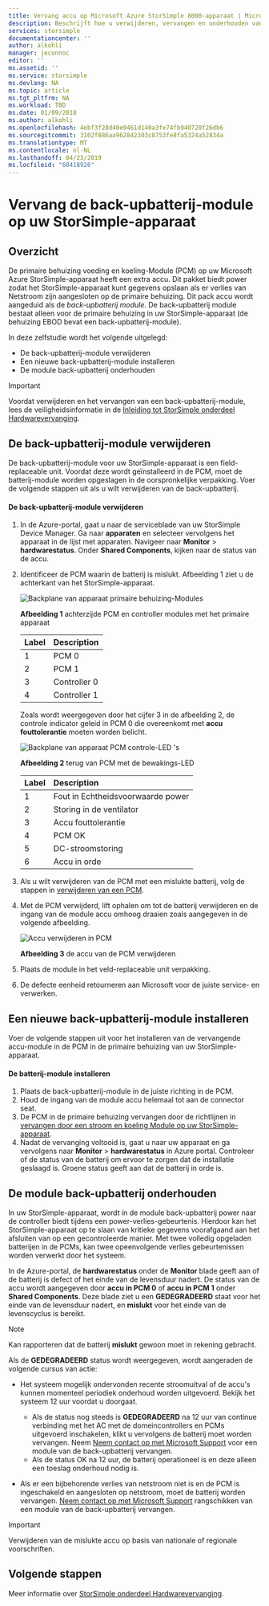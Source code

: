 ```yaml
---
title: Vervang accu op Microsoft Azure StorSimple 8000-apparaat | Microsoft Docs
description: Beschrijft hoe u verwijderen, vervangen en onderhouden van de back-upbatterij-module op uw StorSimple-apparaat.
services: storsimple
documentationcenter: ''
author: alkohli
manager: jeconnoc
editor: ''
ms.assetid: ''
ms.service: storsimple
ms.devlang: NA
ms.topic: article
ms.tgt_pltfrm: NA
ms.workload: TBD
ms.date: 01/09/2018
ms.author: alkohli
ms.openlocfilehash: 4ebf3f28d40e0461d140a3fe74fb940720f26db6
ms.sourcegitcommit: 3102f886aa962842303c8753fe8fa5324a52834a
ms.translationtype: MT
ms.contentlocale: nl-NL
ms.lasthandoff: 04/23/2019
ms.locfileid: "60418926"
---
```

# <a name="replace-the-backup-battery-module-on-your-storsimple-device"></a>Vervang de back-upbatterij-module op uw StorSimple-apparaat

## <a name="overview"></a>Overzicht
De primaire behuizing voeding en koeling-Module (PCM) op uw Microsoft Azure StorSimple-apparaat heeft een extra accu. Dit pakket biedt power zodat het StorSimple-apparaat kunt gegevens opslaan als er verlies van Netstroom zijn aangesloten op de primaire behuizing. Dit pack accu wordt aangeduid als de *back-upbatterij module*. De back-upbatterij module bestaat alleen voor de primaire behuizing in uw StorSimple-apparaat (de behuizing EBOD bevat een back-upbatterij-module).

In deze zelfstudie wordt het volgende uitgelegd:

* De back-upbatterij-module verwijderen
* Een nieuwe back-upbatterij-module installeren
* De module back-upbatterij onderhouden

> [!IMPORTANT]
> Voordat verwijderen en het vervangen van een back-upbatterij-module, lees de veiligheidsinformatie in de [Inleiding tot StorSimple onderdeel Hardwarevervanging](storsimple-8000-hardware-component-replacement.md).


## <a name="remove-the-backup-battery-module"></a>De back-upbatterij-module verwijderen
De back-upbatterij-module voor uw StorSimple-apparaat is een field-replaceable unit. Voordat deze wordt geïnstalleerd in de PCM, moet de batterij-module worden opgeslagen in de oorspronkelijke verpakking. Voer de volgende stappen uit als u wilt verwijderen van de back-upbatterij.

#### <a name="to-remove-the-backup-battery-module"></a>De back-upbatterij-module verwijderen
1. In de Azure-portal, gaat u naar de serviceblade van uw StorSimple Device Manager. Ga naar **apparaten** en selecteer vervolgens het apparaat in de lijst met apparaten. Navigeer naar **Monitor** > **hardwarestatus**. Onder **Shared Components**, kijken naar de status van de accu.
2. Identificeer de PCM waarin de batterij is mislukt. Afbeelding 1 ziet u de achterkant van het StorSimple-apparaat.
   
    ![Backplane van apparaat primaire behuizing-Modules](./media/storsimple-battery-replacement/IC740994.png)
   
    **Afbeelding 1** achterzijde PCM en controller modules met het primaire apparaat
   
   | Label | Description |
   |:--- |:--- |
   | 1 |PCM 0 |
   | 2 |PCM 1 |
   | 3 |Controller 0 |
   | 4 |Controller 1 |
   
    Zoals wordt weergegeven door het cijfer 3 in de afbeelding 2, de controle indicator geleid in PCM 0 die overeenkomt met **accu fouttolerantie** moeten worden belicht.
   
    ![Backplane van apparaat PCM controle-LED 's](./media/storsimple-battery-replacement/IC740992.png)
   
    **Afbeelding 2** terug van PCM met de bewakings-LED
   
   | Label | Description |
   |:--- |:--- |
   | 1 |Fout in Echtheidsvoorwaarde power |
   | 2 |Storing in de ventilator |
   | 3 |Accu fouttolerantie |
   | 4 |PCM OK |
   | 5 |DC-stroomstoring |
   | 6 |Accu in orde |
3. Als u wilt verwijderen van de PCM met een mislukte batterij, volg de stappen in [verwijderen van een PCM](storsimple-8000-power-cooling-module-replacement.md#remove-a-pcm).
4. Met de PCM verwijderd, lift ophalen om tot de batterij verwijderen en de ingang van de module accu omhoog draaien zoals aangegeven in de volgende afbeelding.
   
    ![Accu verwijderen in PCM](./media/storsimple-battery-replacement/IC741019.png)
   
    **Afbeelding 3** de accu van de PCM verwijderen
5. Plaats de module in het veld-replaceable unit verpakking.
6. De defecte eenheid retourneren aan Microsoft voor de juiste service- en verwerken.

## <a name="install-a-new-backup-battery-module"></a>Een nieuwe back-upbatterij-module installeren
Voer de volgende stappen uit voor het installeren van de vervangende accu-module in de PCM in de primaire behuizing van uw StorSimple-apparaat.

#### <a name="to-install-the-battery-module"></a>De batterij-module installeren
1. Plaats de back-upbatterij-module in de juiste richting in de PCM.
2. Houd de ingang van de module accu helemaal tot aan de connector seat.
3. De PCM in de primaire behuizing vervangen door de richtlijnen in [vervangen door een stroom en koeling Module op uw StorSimple-apparaat](storsimple-8000-power-cooling-module-replacement.md).
4. Nadat de vervanging voltooid is, gaat u naar uw apparaat en ga vervolgens naar **Monitor** > **hardwarestatus** in Azure portal. Controleer of de status van de batterij om ervoor te zorgen dat de installatie geslaagd is. Groene status geeft aan dat de batterij in orde is.

## <a name="maintain-the-backup-battery-module"></a>De module back-upbatterij onderhouden
In uw StorSimple-apparaat, wordt in de module back-upbatterij power naar de controller biedt tijdens een power-verlies-gebeurtenis. Hierdoor kan het StorSimple-apparaat op te slaan van kritieke gegevens voorafgaand aan het afsluiten van op een gecontroleerde manier. Met twee volledig opgeladen batterijen in de PCMs, kan twee opeenvolgende verlies gebeurtenissen worden verwerkt door het systeem.

In de Azure-portal, de **hardwarestatus** onder de **Monitor** blade geeft aan of de batterij is defect of het einde van de levensduur nadert. De status van de accu wordt aangegeven door **accu in PCM 0** of **accu in PCM 1** onder **Shared Components**. Deze blade ziet u een **GEDEGRADEERD** staat voor het einde van de levensduur nadert, en **mislukt** voor het einde van de levenscyclus is bereikt.

> [!NOTE]
> Kan rapporteren dat de batterij **mislukt** gewoon moet in rekening gebracht.


Als de **GEDEGRADEERD** status wordt weergegeven, wordt aangeraden de volgende cursus van actie:

* Het systeem mogelijk ondervonden recente stroomuitval of de accu's kunnen momenteel periodiek onderhoud worden uitgevoerd. Bekijk het systeem 12 uur voordat u doorgaat.
  
  * Als de status nog steeds is **GEDEGRADEERD** na 12 uur van continue verbinding met het AC met de domeincontrollers en PCMs uitgevoerd inschakelen, klikt u vervolgens de batterij moet worden vervangen. Neem [Neem contact op met Microsoft Support](storsimple-8000-contact-microsoft-support.md) voor een module van de back-upbatterij vervangen.
  * Als de status OK na 12 uur, de batterij operationeel is en deze alleen een toeslag onderhoud nodig is.
* Als er een bijbehorende verlies van netstroom niet is en de PCM is ingeschakeld en aangesloten op netstroom, moet de batterij worden vervangen. [Neem contact op met Microsoft Support](storsimple-8000-contact-microsoft-support.md) rangschikken van een module van de back-upbatterij vervangen.

> [!IMPORTANT]
> Verwijderen van de mislukte accu op basis van nationale of regionale voorschriften.

## <a name="next-steps"></a>Volgende stappen
Meer informatie over [StorSimple onderdeel Hardwarevervanging](storsimple-8000-hardware-component-replacement.md).

